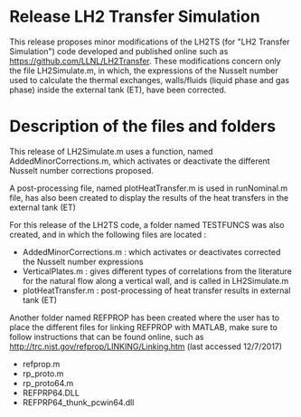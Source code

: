 # Release LH2 Transfer Simulation

This release proposes minor modifications of the LH2TS (for "LH2 Transfer Simulation") code developed and published online such as https://github.com/LLNL/LH2Transfer.
These modifications concern only the file LH2Simulate.m, in which, the expressions of the Nusselt number used to calculate the thermal exchanges, walls/fluids (liquid phase and gas phase) inside the external tank (ET), have been corrected. 

# Description of the files and folders

This release of LH2Simulate.m uses a function, named AddedMinorCorrections.m, which activates or deactivate the different Nusselt number corrections proposed.

A post-processing file, named plotHeatTransfer.m is used in runNominal.m file, has also been created to display the results of the heat transfers in the external tank (ET)

For this release of the LH2TS code, a folder named TESTFUNCS was also created, and in which the following files are located :
-	AddedMinorCorrections.m : which activates or deactivates corrected the Nusselt number expressions
-	VerticalPlates.m : gives different types of correlations from the literature for the natural flow along a vertical wall, and is called in LH2Simulate.m
-	plotHeatTransfer.m  : post-processing of heat transfer results in external tank (ET)

Another folder named REFPROP has been created where the user has to place the different files for linking REFPROP with MATLAB, make sure to follow instructions that can be found online, such as http://trc.nist.gov/refprop/LINKING/Linking.htm (last accessed 12/7/2017)

-	refprop.m
-	rp_proto.m
-	rp_proto64.m
-	REFPRP64.DLL
-	REFPRP64_thunk_pcwin64.dll
